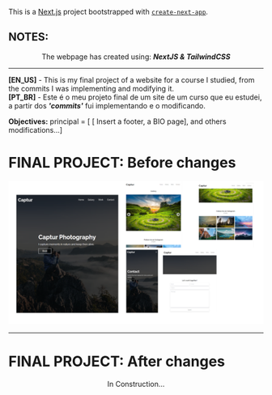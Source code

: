 This is a [Next.js](https://nextjs.org/) project bootstrapped with [`create-next-app`](https://github.com/vercel/next.js/tree/canary/packages/create-next-app).

## NOTES:

  <div align="center">
    The webpage has created using: <b><i>NextJS & TailwindCSS</b></i><hr/>
  </div> 

  <strong>[EN_US]</strong> - This is my final project of a website for a course I studied, from the commits I was implementing and modifying it.<br/>
  <strong>[PT_BR]</strong> - Este é o meu projeto final de um site de um curso que eu estudei, a partir dos <b><i>'commits'</i></b> fui implementando e o modificando.
  
  <strong>Objectives:</strong> principal = [ [ Insert a footer, a BIO page], and others modifications...]
  
  # FINAL PROJECT: Before changes 
  <p align="center">
    <img src="./public/F.P.berore.png" width="900" title="Final Project - Before Changes">
  </p>
  <hr>
  
  # FINAL PROJECT: After changes 
  <p align="center">
    In Construction...
  </p>

